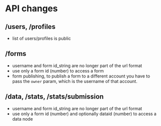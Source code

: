 API changes
===========

## /users, /profiles

- list of users/profiles is public

## /forms

- username and form id_string are no longer part of the url format
- use only a form id (number) to access a form
- form publishing, to publish a form to a different account you have to pass the `owner` param, which is the username of that account.

## /data, /stats, /stats/submission
- username and form id_string are no longer part of the url format
- use only a form id (number) and optionally dataid (number) to access a data node
